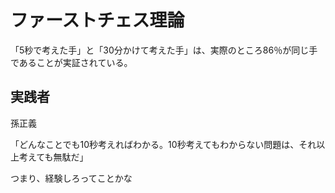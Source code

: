 # ファーストチェス理論

「5秒で考えた手」と「30分かけて考えた手」は、実際のところ86％が同じ手であることが実証されている。

## 実践者

孫正義

「どんなことでも10秒考えればわかる。10秒考えてもわからない問題は、それ以上考えても無駄だ」

つまり、経験しろってことかな